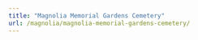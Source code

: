 ```yaml
---
title: "Magnolia Memorial Gardens Cemetery"
url: /magnolia/magnolia-memorial-gardens-cemetery/
---
```

